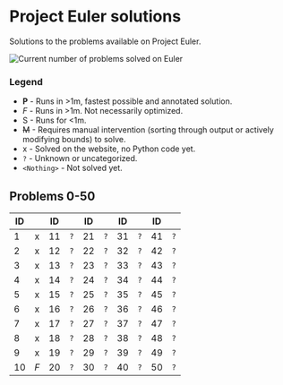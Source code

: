 # Project Euler solutions

Solutions to the problems available on Project Euler.

![Current number of problems solved on Euler](https://projecteuler.net/profile/blubits.png)

### Legend

* **P** - Runs in >1m, fastest possible and annotated solution.
* *F* - Runs in >1m. Not necessarily optimized.
* S - Runs for <1m.
* ~~M~~ - Requires manual intervention (sorting through output or actively modifying bounds) to solve.
* x - Solved on the website, no Python code yet.
* `?` - Unknown or uncategorized.
* `<Nothing>` - Not solved yet.

## Problems 0-50

| ID  |       | ID  |       | ID  |       | ID  |       | ID  |       |
| --- | :---: | --- | :---: | --- | :---: | --- | :---: | --- | :---: |
|   1 |   x   |  11 |  `?`  |  21 |  `?`  |  31 |  `?`  |  41 |  `?`  |
|   2 |   x   |  12 |  `?`  |  22 |  `?`  |  32 |  `?`  |  42 |  `?`  |
|   3 |   x   |  13 |  `?`  |  23 |  `?`  |  33 |  `?`  |  43 |  `?`  |
|   4 |   x   |  14 |  `?`  |  24 |  `?`  |  34 |  `?`  |  44 |  `?`  |
|   5 |   x   |  15 |  `?`  |  25 |  `?`  |  35 |  `?`  |  45 |  `?`  |
|   6 |   x   |  16 |  `?`  |  26 |  `?`  |  36 |  `?`  |  46 |  `?`  |
|   7 |   x   |  17 |  `?`  |  27 |  `?`  |  37 |  `?`  |  47 |  `?`  |
|   8 |   x   |  18 |  `?`  |  28 |  `?`  |  38 |  `?`  |  48 |  `?`  |
|   9 |   x   |  19 |  `?`  |  29 |  `?`  |  39 |  `?`  |  49 |  `?`  |
|  10 |  *F*  |  20 |  `?`  |  30 |  `?`  |  40 |  `?`  |  50 |  `?`  |
